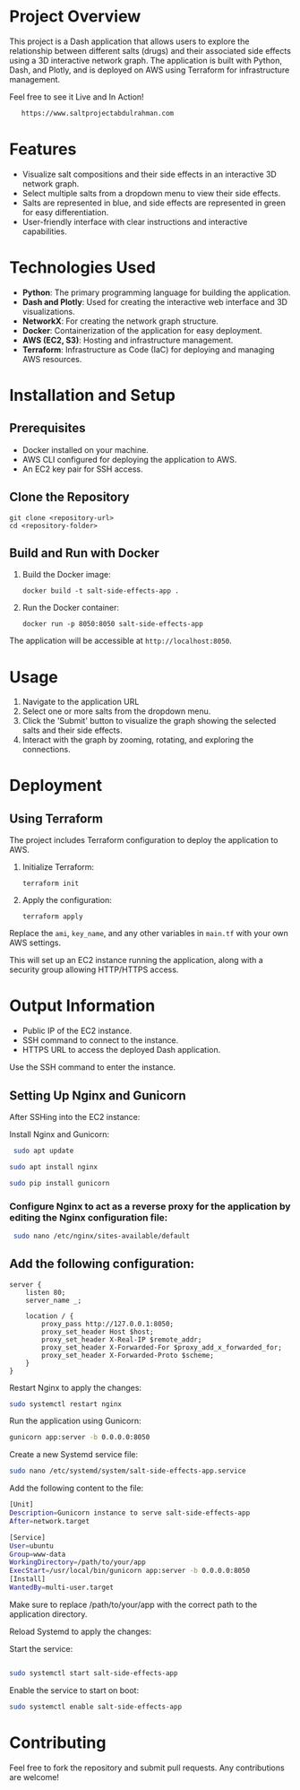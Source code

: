 # Project Overview

This project is a Dash application that allows users to explore the relationship between different salts (drugs) and their associated side effects using a 3D interactive network graph. The application is built with Python, Dash, and Plotly, and is deployed on AWS using Terraform for infrastructure management.

Feel free to see it Live and In Action! 
```bash 
   https://www.saltprojectabdulrahman.com
   ```

# Features
- Visualize salt compositions and their side effects in an interactive 3D network graph.
- Select multiple salts from a dropdown menu to view their side effects.
- Salts are represented in blue, and side effects are represented in green for easy differentiation.
- User-friendly interface with clear instructions and interactive capabilities.

# Technologies Used
- **Python**: The primary programming language for building the application.
- **Dash and Plotly**: Used for creating the interactive web interface and 3D visualizations.
- **NetworkX**: For creating the network graph structure.
- **Docker**: Containerization of the application for easy deployment.
- **AWS (EC2, S3)**: Hosting and infrastructure management.
- **Terraform**: Infrastructure as Code (IaC) for deploying and managing AWS resources.

# Installation and Setup

## Prerequisites
- Docker installed on your machine.
- AWS CLI configured for deploying the application to AWS.
- An EC2 key pair for SSH access.

## Clone the Repository
```
git clone <repository-url>
cd <repository-folder>
```

## Build and Run with Docker

1. Build the Docker image:
   ```
   docker build -t salt-side-effects-app .
   ```
2. Run the Docker container:
   ```
   docker run -p 8050:8050 salt-side-effects-app
   ```

The application will be accessible at `http://localhost:8050`.

# Usage
1. Navigate to the application URL 
2. Select one or more salts from the dropdown menu.
3. Click the 'Submit' button to visualize the graph showing the selected salts and their side effects.
4. Interact with the graph by zooming, rotating, and exploring the connections.

# Deployment

## Using Terraform
The project includes Terraform configuration to deploy the application to AWS.

1. Initialize Terraform:
   ```
   terraform init
   ```
2. Apply the configuration:
   ```
   terraform apply
   ```
Replace the `ami`, `key_name`, and any other variables in `main.tf` with your own AWS settings.

This will set up an EC2 instance running the application, along with a security group allowing HTTP/HTTPS access.

# Output Information
- Public IP of the EC2 instance.
- SSH command to connect to the instance.
- HTTPS URL to access the deployed Dash application.

Use the SSH command to enter the instance.

## Setting Up Nginx and Gunicorn

After SSHing into the EC2 instance:

Install Nginx and Gunicorn:

```bash
 sudo apt update
```
```bash 
sudo apt install nginx
```
```bash
sudo pip install gunicorn
```

### Configure Nginx to act as a reverse proxy for the application by editing the Nginx configuration file:

```bash
 sudo nano /etc/nginx/sites-available/default
 ```

## Add the following configuration:

```nginx
server {
    listen 80;
    server_name _;

    location / {
        proxy_pass http://127.0.0.1:8050;
        proxy_set_header Host $host;
        proxy_set_header X-Real-IP $remote_addr;
        proxy_set_header X-Forwarded-For $proxy_add_x_forwarded_for;
        proxy_set_header X-Forwarded-Proto $scheme;
    }
}
```


Restart Nginx to apply the changes:

```bash 
sudo systemctl restart nginx
```

Run the application using Gunicorn:

```bash 
gunicorn app:server -b 0.0.0.0:8050
```


Create a new Systemd service file:
```bash
sudo nano /etc/systemd/system/salt-side-effects-app.service
```
Add the following content to the file:

```bash
[Unit]
Description=Gunicorn instance to serve salt-side-effects-app
After=network.target

[Service]
User=ubuntu
Group=www-data
WorkingDirectory=/path/to/your/app
ExecStart=/usr/local/bin/gunicorn app:server -b 0.0.0.0:8050
[Install]
WantedBy=multi-user.target
```

Make sure to replace /path/to/your/app with the correct path to the application directory.

Reload Systemd to apply the changes:

Start the service:
```bash sudo systemctl daemon-reload

sudo systemctl start salt-side-effects-app
```
Enable the service to start on boot:

```bash 
sudo systemctl enable salt-side-effects-app
```

# Contributing
Feel free to fork the repository and submit pull requests. Any contributions are welcome!


